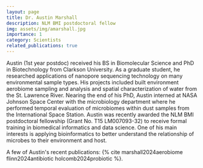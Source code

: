 ```yaml
---
layout: page
title: Dr. Austin Marshall
description: NLM BMI postdoctoral fellow
img: assets/img/amarshall.jpg
importance: 1
category: Scientists
related_publications: true
---
```


Austin (1st year postdoc) received his BS in Biomolecular Science and PhD in Biotechnology from Clarkson University. As a graduate student, he researched applications of nanopore sequencing technology on many environmental sample types. His projects included built environment aerobiome sampling and analysis and spatial characterization of water from the St. Lawrence River. Nearing the end of his PhD, Austin interned at NASA Johnson Space Center with the microbiology department where he performed temporal evaluation of microbiomes within dust samples from the International Space Station. Austin was recently awarded the NLM BMI postdoctoral fellowship (Grant No. T15 LM007093-32) to receive formal training in biomedical informatics and data science. One of his main interests is applying bioinformatics to better understand the relationship of microbes to their environment and host.

A few of Austin's recent publications: {% cite marshall2024aerobiome  flinn2024antibiotic  holcomb2024probiotic %}.
